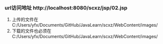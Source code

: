### url访问地址 http://localhost:8080/scxz/jsp/02.jsp
1. 上传的文件在 C:/Users/yfx/Documents/GitHub/JavaLearn/scxz/WebContent/images/
2. 下载的文件也必须在 C:/Users/yfx/Documents/GitHub/JavaLearn/scxz/WebContent/images/
